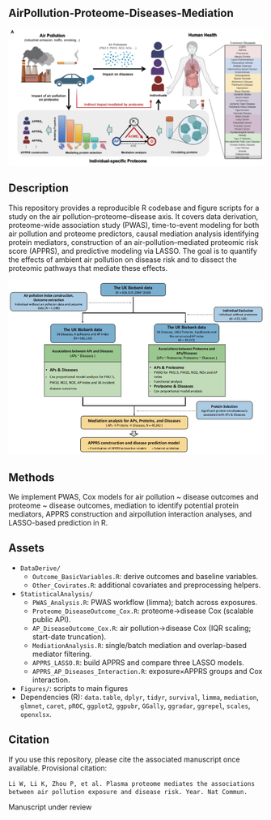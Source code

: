 ## AirPollution-Proteome-Diseases-Mediation

![graphical overview](./src/overall.png)

## Description
This repository provides a reproducible R codebase and figure scripts for a study on the air pollution–proteome–disease axis. It covers data derivation, proteome-wide association study (PWAS), time-to-event modeling for both air pollution and proteome predictors, causal mediation analysis identifying protein mediators, construction of an air-pollution–mediated proteomic risk score (APPRS), and predictive modeling via LASSO. The goal is to quantify the effects of ambient air pollution on disease risk and to dissect the proteomic pathways that mediate these effects.

![methods schematic](./src/workflow.png)

## Methods
We implement PWAS, Cox models for air pollution ~ disease outcomes and proteome ~ disease outcomes, mediation to identify potential protein mediators, APPRS construction and airpollution interaction analyses, and LASSO-based prediction in R.



## Assets
- `DataDerive/`
  - `Outcome_BasicVariables.R`: derive outcomes and baseline variables.
  - `Other_Covirates.R`: additional covariates and preprocessing helpers.
- `StatisticalAnalysis/`
  - `PWAS_Analysis.R`: PWAS workflow (limma); batch across exposures.
  - `Proteome_DiseaseOutcome_Cox.R`: proteome→disease Cox (scalable public API).
  - `AP_DiseaseOutcome_Cox.R`: air pollution→disease Cox (IQR scaling; start-date truncation).
  - `MediationAnalysis.R`: single/batch mediation and overlap-based mediator filtering.
  - `APPRS_LASSO.R`: build APPRS and compare three LASSO models.
  - `APPRS_AP_Diseases_Interaction.R`: exposure×APPRS groups and Cox interaction.
- `Figures/`: scripts to main figures
- Dependencies (R): `data.table`, `dplyr`, `tidyr`, `survival`, `limma`, `mediation`, `glmnet`, `caret`, `pROC`, `ggplot2`, `ggpubr`, `GGally`, `ggradar`, `ggrepel`, `scales`, `openxlsx`.



## Citation
If you use this repository, please cite the associated manuscript once available. Provisional citation:
```
Li W, Li K, Zhou P, et al. Plasma proteome mediates the associations between air pollution exposure and disease risk. Year. Nat Commun. 
```
Manuscript under review
